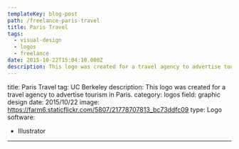 ```yaml
---
templateKey: blog-post
path: /freelance-paris-travel
title: Paris Travel
tags:
  - visual-design
  - logos
  - freelance
date: 2015-10-22T15:04:10.000Z
description: This logo was created for a travel agency to advertise tourism in Paris.
---
```


title: Paris Travel
tag: UC Berkeley
description: This logo was created for a travel agency to advertise tourism in Paris.
category: logos
field: graphic design
date: 2015/10/22
image: https://farm6.staticflickr.com/5807/21778707813_bc73ddfc09
type: Logo
software:
- Illustrator
---
